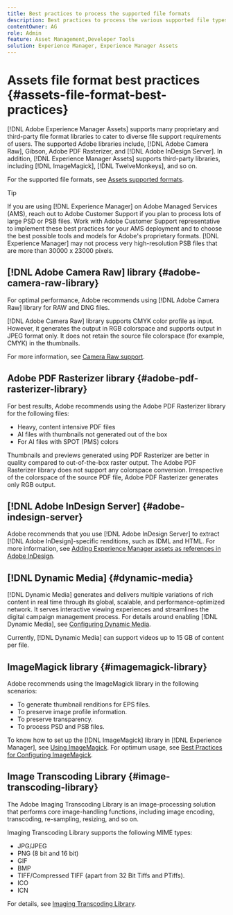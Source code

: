 ```yaml
---
title: Best practices to process the supported file formats
description: Best practices to process the various supported file types using [!DNL Experience Manager Assets].
contentOwner: AG
role: Admin
feature: Asset Management,Developer Tools
solution: Experience Manager, Experience Manager Assets
---
```

# Assets file format best practices {#assets-file-format-best-practices}

[!DNL Adobe Experience Manager Assets] supports many proprietary and third-party file format libraries to cater to diverse file support requirements of users. The supported Adobe libraries include, [!DNL Adobe Camera Raw], Gibson, Adobe PDF Rasterizer, and [!DNL Adobe InDesign Server]. In addition, [!DNL Experience Manager Assets] supports third-party libraries, including [!DNL ImageMagick], [!DNL TwelveMonkeys], and so on.

For the supported file formats, see [Assets supported formats](/help/assets/assets-formats.md).

>[!TIP]
>
>If you are using [!DNL Experience Manager] on Adobe Managed Services (AMS), reach out to Adobe Customer Support if you plan to process lots of large PSD or PSB files. Work with Adobe Customer Support representative to implement these best practices for your AMS deployment and to choose the best possible tools and models for Adobe's proprietary formats. [!DNL Experience Manager] may not process very high-resolution PSB files that are more than 30000 x 23000 pixels.

## [!DNL Adobe Camera Raw] library {#adobe-camera-raw-library}

For optimal performance, Adobe recommends using [!DNL Adobe Camera Raw] library for RAW and DNG files.

[!DNL Adobe Camera Raw] library supports CMYK color profile as input. However, it generates the output in RGB colorspace and supports output in JPEG format only. It does not retain the source file colorspace (for example, CMYK) in the thumbnails.

For more information, see [Camera Raw support](/help/assets/camera-raw.md).

## Adobe PDF Rasterizer library {#adobe-pdf-rasterizer-library}

For best results, Adobe recommends using the Adobe PDF Rasterizer library for the following files:

* Heavy, content intensive PDF files
* AI files with thumbnails not generated out of the box
* For AI files with SPOT (PMS) colors

Thumbnails and previews generated using PDF Rasterizer are better in quality compared to out-of-the-box raster output. The Adobe PDF Rasterizer library does not support any colorspace conversion. Irrespective of the colorspace of the source PDF file, Adobe PDF Rasterizer generates only RGB output.

## [!DNL Adobe InDesign Server] {#adobe-indesign-server}

Adobe recommends that you use [!DNL Adobe InDesign Server] to extract [!DNL Adobe InDesign]-specific renditions, such as IDML and HTML. For more information, see [Adding Experience Manager assets as references in Adobe InDesign](/help/assets/managing-linked-subassets.md#refai).

## [!DNL Dynamic Media] {#dynamic-media}

[!DNL Dynamic Media] generates and delivers multiple variations of rich content in real time through its global, scalable, and performance-optimized network. It serves interactive viewing experiences and streamlines the digital campaign management process. For details around enabling [!DNL Dynamic Media], see [Configuring Dynamic Media](/help/assets/config-dynamic.md).

Currently, [!DNL Dynamic Media] can support videos up to 15 GB of content per file.

## ImageMagick library {#imagemagick-library}

Adobe recommends using the ImageMagick library in the following scenarios:

* To generate thumbnail renditions for EPS files.
* To preserve image profile information.
* To preserve transparency.
* To process PSD and PSB files.

To know how to set up the [!DNL ImageMagick] library in [!DNL Experience Manager], see [Using ImageMagick](/help/assets/media-handlers.md#an-example-using-imagemagick). For optimum usage, see [Best Practices for Configuring ImageMagick](/help/assets/best-practices-for-imagemagick.md).

## Image Transcoding Library {#image-transcoding-library}

The Adobe Imaging Transcoding Library is an image-processing solution that performs core image-handling functions, including image encoding, transcoding, re-sampling, resizing, and so on.

Imaging Transcoding Library supports the following MIME types:

* JPG/JPEG
* PNG (8 bit and 16 bit)
* GIF
* BMP
* TIFF/Compressed TIFF (apart from 32 Bit Tiffs and PTiffs).
* ICO
* ICN

For details, see [Imaging Transcoding Library](/help/assets/imaging-transcoding-library.md).
